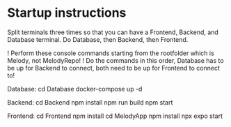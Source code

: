 # Startup instructions

Split terminals three times so that you can have a Frontend, Backend, and Database terminal. Do Database, then Backend, then Frontend.

! Perform these console commands starting from the rootfolder which is Melody, not MelodyRepo!
! Do the commands in this order, Database has to be up for Backend to connect, both need to be up for Frontend to connect to!

Database:
    cd Database
    docker-compose up -d

Backend:
    cd Backend
    npm install
    npm run build
    npm start

Frontend:
    cd Frontend
    npm install
    cd MelodyApp
    npm install
    npx expo start
